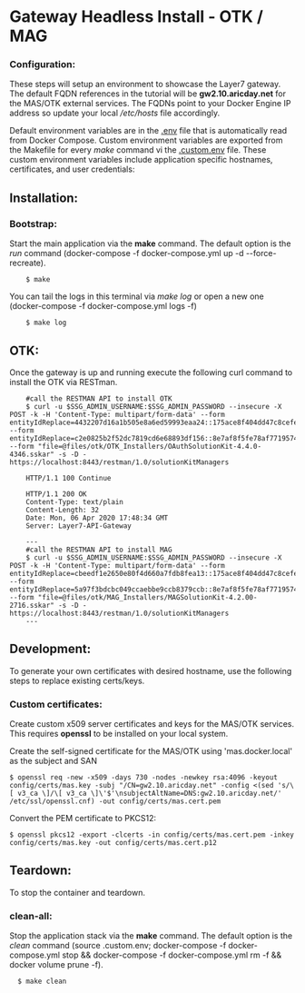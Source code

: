 # Gateway Headless Install - OTK / MAG

### <a name="configuration"></a>Configuration:

These steps will setup an environment to showcase the Layer7 gateway. The default FQDN references in the tutorial will be **gw2.10.aricday.net**  for the MAS/OTK external services.  The FQDNs point to your Docker Engine IP address so update your local */etc/hosts* file accordingly.

Default environment variables are in the [.env](.env) file that is automatically read from Docker Compose. Custom environment variables are exported from the Makefile for every *make* command vi the [.custom.env](.custom.env) file. These custom environment variables include application specific hostnames, certificates, and user credentials:

## <a name="installation"></a>Installation:

### <a name="bootstrap"></a>Bootstrap: 

Start the main application via the **make** command. The default option is the *run* command (docker-compose -f docker-compose.yml up -d --force-recreate). 
```
    $ make
```

You can tail the logs in this terminal via *make log* or open a new one (docker-compose -f docker-compose.yml logs -f)
```
    $ make log
```

## <a name="OTK"></a>OTK:

Once the gateway is up and running execute the following curl command to install the OTK via RESTman.
```
    #call the RESTMAN API to install OTK
    $ curl -u $SSG_ADMIN_USERNAME:$SSG_ADMIN_PASSWORD --insecure -X POST -k -H 'Content-Type: multipart/form-data' --form entityIdReplace=4432207d16a1b505e8a6ed59993eaa24::175ace8f404dd47c8cefe0a762271542 --form entityIdReplace=c2e0825b2f52dc7819cd6e68893df156::8e7af8f5fe78af7719574812da0b3c8e --form "file=@files/otk/OTK_Installers/OAuthSolutionKit-4.4.0-4346.sskar" -s -D - https://localhost:8443/restman/1.0/solutionKitManagers
    
    HTTP/1.1 100 Continue

    HTTP/1.1 200 OK
    Content-Type: text/plain
    Content-Length: 32
    Date: Mon, 06 Apr 2020 17:48:34 GMT
    Server: Layer7-API-Gateway
    
    ---
    #call the RESTMAN API to install MAG
    $ curl -u $SSG_ADMIN_USERNAME:$SSG_ADMIN_PASSWORD --insecure -X POST -k -H 'Content-Type: multipart/form-data' --form entityIdReplace=cbeedf1e2650e80f4d660a7fdb8fea13::175ace8f404dd47c8cefe0a762271543 --form entityIdReplace=5a97f3bdcbc049ccaebbe9ccb8379ccb::8e7af8f5fe78af7719574812da0b3c8e --form "file=@files/otk/MAG_Installers/MAGSolutionKit-4.2.00-2716.sskar" -s -D - https://localhost:8443/restman/1.0/solutionKitManagers
    ---
```

## <a name="development"></a>Development:

To generate your own certificates with desired hostname, use the following steps to replace existing certs/keys.

### Custom certificates:

Create custom x509 server certificates and keys for the MAS/OTK services. This requires **openssl** to be installed on your local system.

Create the self-signed certificate for the MAS/OTK using 'mas.docker.local' as the subject and SAN

	$ openssl req -new -x509 -days 730 -nodes -newkey rsa:4096 -keyout config/certs/mas.key -subj "/CN=gw2.10.aricday.net" -config <(sed 's/\[ v3_ca \]/\[ v3_ca \]\'$'\nsubjectAltName=DNS:gw2.10.aricday.net/' /etc/ssl/openssl.cnf) -out config/certs/mas.cert.pem

Convert the PEM certificate to PKCS12:

	$ openssl pkcs12 -export -clcerts -in config/certs/mas.cert.pem -inkey config/certs/mas.key -out config/certs/mas.cert.p12


## <a name="Teardown"></a>Teardown:

To stop the container and teardown.

### <a name="clean-all"></a>clean-all: 

Stop the application stack via the **make** command. The default option is the *clean* command (source .custom.env; docker-compose -f docker-compose.yml stop && docker-compose -f docker-compose.yml rm -f && docker volume prune -f). 

```
  $ make clean
```
